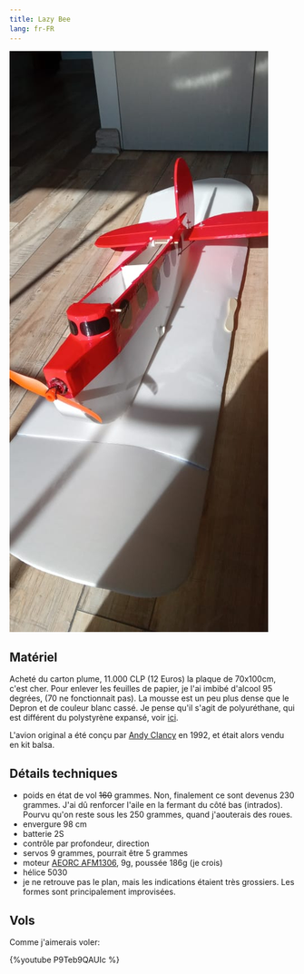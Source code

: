 ```yaml
---
title: Lazy Bee
lang: fr-FR
---
```


![](lazy-bee.jpg)


## Matériel

Acheté du carton plume, 11.000 CLP (12 Euros) la plaque de 70x100cm, c'est cher. Pour enlever les feuilles de papier, je l'ai imbibé d'alcool 95 degrées, (70 ne fonctionnait pas). La mousse est un peu plus dense que le Depron et de couleur blanc cassé. Je pense qu'il s'agit de polyuréthane, qui est différent du polystyrène expansé, voir [ici](https://www.milleetunefeuilles.fr/blog-1001-feuilles/4-questions-4-reponses-pour-tout-savoir-sur-le-carton-plume).

L'avion original a été conçu par [Andy Clancy](https://www.andyclancydesigns.com/) en 1992, et était alors vendu en kit balsa.

## Détails techniques

- poids en état de vol ~~160~~ grammes. Non, finalement ce sont devenus 230 grammes. J'ai dû renforcer l'aile en la fermant du côté bas (intrados). Pourvu qu'on reste sous les 250 grammes, quand j'aouterais des roues. 
- envergure 98 cm
- batterie 2S
- contrôle par profondeur, direction
- servos 9 grammes, pourrait être 5 grammes
- moteur [AEORC AFM1306](https://fr.aliexpress.com/item/32751100547.html), 9g, poussée 186g (je crois)
- hélice 5030
- je ne retrouve pas le plan, mais les indications étaient très grossiers. Les formes sont principalement improvisées.

## Vols

Comme j'aimerais voler:

{%youtube P9Teb9QAUIc %}